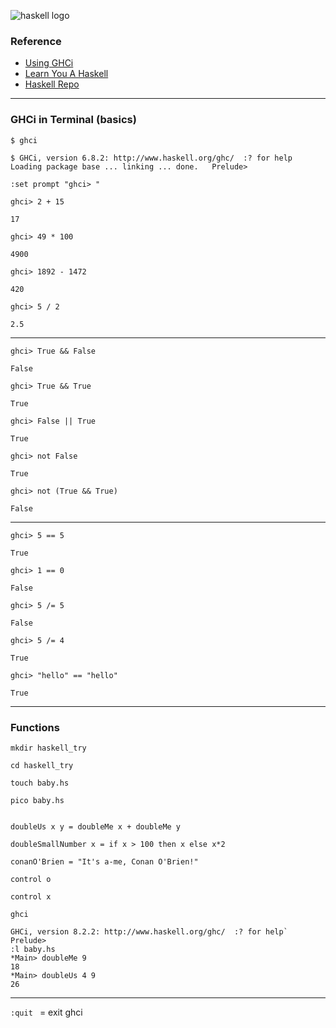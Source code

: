 ![haskell logo](https://kironroy.github.io/haskell.svg)

### Reference

* [Using GHCi](https://downloads.haskell.org/~ghc/5.04/docs/html/users_guide/ghci.html)
* [Learn You A Haskell](http://learnyouahaskell.com/introduction)
* [Haskell Repo](https://github.com/kironroy/haskell)
***

### GHCi in Terminal (basics)

`$ ghci`

`$ GHCi, version 6.8.2: http://www.haskell.org/ghc/  :? for help  
Loading package base ... linking ... done.  
Prelude>`

`:set prompt "ghci> "`

`ghci> 2 + 15`

`17`

`ghci> 49 * 100`

`4900`

`ghci> 1892 - 1472`

`420`

`ghci> 5 / 2 `

`2.5`
  
***

`ghci> True && False`  

`False`  

`ghci> True && True`  

`True`  

`ghci> False || True`  

`True`   

`ghci> not False`  

`True`  

`ghci> not (True && True)`  

`False`  


***

`ghci> 5 == 5`  

`True`  

`ghci> 1 == 0`  

`False`  

`ghci> 5 /= 5`  

`False`  

`ghci> 5 /= 4`  

`True`  

`ghci> "hello" == "hello"`  

`True`
***
### Functions
`mkdir haskell_try`

`cd haskell_try`

`touch baby.hs`

`pico baby.hs`

```doubleMe x = x + x

doubleUs x y = doubleMe x + doubleMe y

doubleSmallNumber x = if x > 100 then x else x*2

conanO'Brien = "It's a-me, Conan O'Brien!"
 ```

`control o` 

`control x`

`ghci`

```
GHCi, version 8.2.2: http://www.haskell.org/ghc/  :? for help`
Prelude>
:l baby.hs  
*Main> doubleMe 9
18
*Main> doubleUs 4 9
26

```	

***
`:quit ` = exit ghci
